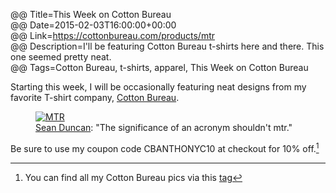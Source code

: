 @@ Title=This Week on Cotton Bureau  
@@ Date=2015-02-03T16:00:00+00:00  
@@ Link=https://cottonbureau.com/products/mtr  
@@ Description=I'll be featuring Cotton Bureau t-shirts here and there. This one seemed pretty neat.  
@@ Tags=Cotton Bureau, t-shirts, apparel, This Week on Cotton Bureau  

<div class="topstory">Starting this week, I will be occasionally featuring neat designs from my favorite T-shirt company, <a href="http://www.cottonbureau.com/">Cotton Bureau</a>.
</div>

<figure class="wide">
	<a class="nohover" href="https://cottonbureau.com/products/mtr">
		<img src="https://cottonbureau.com/img/products/3422_8cnL_1600.jpg" alt="MTR" />
	</a>
	<figcaption><a href="http://twitter.com/seanevd">Sean Duncan</a>: "The significance of an acronym shouldn't mtr."</figcaption>
</figure>

Be sure to use my coupon code CBANTHONYC10 at checkout for 10% off.[^cb]

[^cb]: You can find all my Cotton Bureau pics via this [tag][theoveranalyzed]

[theoveranalyzed]: http://www.theoveranalyzed.net/tags/This%20Week%20On%20Cotton%20Bureau